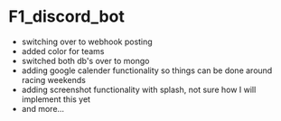 # F1_discord_bot

<ul>
<li>switching over to webhook posting</li>
<li>added color for teams</li>
<li>switched both db's over to mongo</li>
<li>adding google calender functionality so things can be done around racing weekends</li>
<li>adding screenshot functionality with splash, not sure how I will implement this yet</li>
<li>and more...</li>
</ul>
